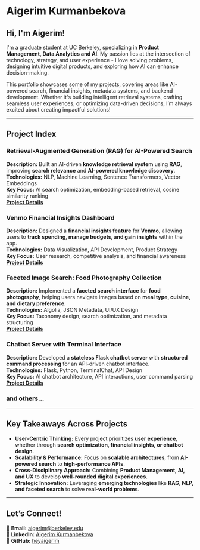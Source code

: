 # Aigerim Kurmanbekova

## **Hi, I'm Aigerim!**  
I'm a graduate student at UC Berkeley, specializing in **Product Management, Data Analytics and AI**. My passion lies at the intersection of technology, strategy, and user experience - I love solving problems, designing intuitive digital products, and exploring how AI can enhance decision-making.  

This portfolio showcases some of my projects, covering areas like AI-powered search, financial insights, metadata systems, and backend development. Whether it's building intelligent retrieval systems, crafting seamless user experiences, or optimizing data-driven decisions, I’m always excited about creating impactful solutions!  

---

## **Project Index**  

### **Retrieval-Augmented Generation (RAG) for AI-Powered Search**  
**Description:** Built an AI-driven **knowledge retrieval system** using **RAG**, improving **search relevance** and **AI-powered knowledge discovery**.  
**Technologies:** NLP, Machine Learning, Sentence Transformers, Vector Embeddings  
**Key Focus:** AI search optimization, embedding-based retrieval, cosine similarity ranking  
**[Project Details](https://github.com/heyaigerim/my-projects/tree/main/RAG_AI_Search_Project)**  

### **Venmo Financial Insights Dashboard**  
**Description:** Designed a **financial insights feature** for **Venmo**, allowing users to **track spending, manage budgets, and gain insights** within the app.  
**Technologies:** Data Visualization, API Development, Product Strategy  
**Key Focus:** User research, competitive analysis, and financial awareness  
**[Project Details](https://github.com/heyaigerim/my-projects/tree/main/Venmo%20Financial%20Insights%20)**  

### **Faceted Image Search: Food Photography Collection**  
**Description:** Implemented a **faceted search interface** for **food photography**, helping users navigate images based on **meal type, cuisine, and dietary preference**.  
**Technologies:** Algolia, JSON Metadata, UI/UX Design  
**Key Focus:** Taxonomy design, search optimization, and metadata structuring  
**[Project Details](https://github.com/heyaigerim/my-projects/tree/main/Faceted%20Image%20Search)**  

### **Chatbot Server with Terminal Interface**  
**Description:** Developed a **stateless Flask chatbot server** with **structured command processing** for an API-driven chatbot interface.  
**Technologies:** Flask, Python, TerminalChat, API Design  
**Key Focus:** AI chatbot architecture, API interactions, user command parsing  
**[Project Details](https://github.com/heyaigerim/my-projects/tree/main/Stateless%20Flask%20Server)**  

### and others...

---

## **Key Takeaways Across Projects**  
- **User-Centric Thinking:** Every project prioritizes **user experience**, whether through **search optimization, financial insights, or chatbot design**.  
- **Scalability & Performance:** Focus on **scalable architectures**, from **AI-powered search** to **high-performance APIs**.  
- **Cross-Disciplinary Approach:** Combining **Product Management, AI, and UX** to develop **well-rounded digital experiences**.  
- **Strategic Innovation:** Leveraging **emerging technologies** like **RAG, NLP, and faceted search** to solve **real-world problems**.  

---

## **Let’s Connect!**  
📧 **Email:** aigerim@berkeley.edu  
🔗 **LinkedIn:** [Aigerim Kurmanbekova](https://www.linkedin.com/in/aigerim-kurmanbekova/)  
📂 **GitHub:** [heyaigerim](https://github.com/heyaigerim)  
